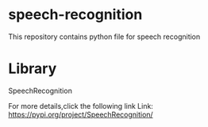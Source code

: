 # speech-recognition

This repository contains python file for speech recognition

# Library

SpeechRecognition

For more details,click the following link
Link: 
https://pypi.org/project/SpeechRecognition/
